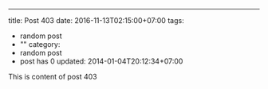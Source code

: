 ---
title: Post 403
date: 2016-11-13T02:15:00+07:00
tags:
  - random post
  - ""
category:
  - random post
  - post has 0
updated: 2014-01-04T20:12:34+07:00

This is content of post 403